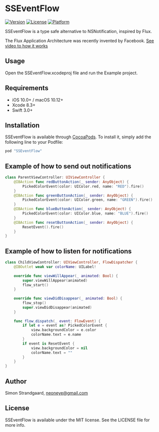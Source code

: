 # SSEventFlow

[![Version](https://img.shields.io/cocoapods/v/SSEventFlow.svg?style=flat)](http://cocoapods.org/pods/SSEventFlow)
[![License](https://img.shields.io/cocoapods/l/SSEventFlow.svg?style=flat)](http://cocoapods.org/pods/SSEventFlow)
[![Platform](https://img.shields.io/cocoapods/p/SSEventFlow.svg?style=flat)](http://cocoapods.org/pods/SSEventFlow)

SSEventFlow is a type safe alternative to NSNotification, inspired by Flux.

The Flux Application Architecture was recently invented by Facebook.
[See video to how it works](https://facebook.github.io/flux/docs/in-depth-overview.html#content)


## Usage

Open the SSEventFlow.xcodeproj file and run the Example project.


## Requirements

- iOS 10.0+ / macOS 10.12+
- Xcode 8.3+
- Swift 3.0+


## Installation

SSEventFlow is available through [CocoaPods](http://cocoapods.org). To install
it, simply add the following line to your Podfile:

```ruby
pod "SSEventFlow"
```


## Example of how to send out notifications

```swift
class ParentViewController: UIViewController {
	@IBAction func redButtonAction(_ sender: AnyObject) {
		PickedColorEvent(color: UIColor.red, name: "RED").fire()
	}
	@IBAction func greenButtonAction(_ sender: AnyObject) {
		PickedColorEvent(color: UIColor.green, name: "GREEN").fire()
	}
	@IBAction func blueButtonAction(_ sender: AnyObject) {
		PickedColorEvent(color: UIColor.blue, name: "BLUE").fire()
	}
	@IBAction func resetButtonAction(_ sender: AnyObject) {
		ResetEvent().fire()
	}
}
```


## Example of how to listen for notifications

```swift
class ChildViewController: UIViewController, FlowDispatcher {
	@IBOutlet weak var colorName: UILabel!
	
	override func viewWillAppear(_ animated: Bool) {
		super.viewWillAppear(animated)
		flow_start()
	}
	
	override func viewDidDisappear(_ animated: Bool) {
		flow_stop()
		super.viewDidDisappear(animated)
	}
	
	func flow_dispatch(_ event: FlowEvent) {
		if let e = event as? PickedColorEvent {
			view.backgroundColor = e.color
			colorName.text = e.name
		}
		if event is ResetEvent {
			view.backgroundColor = nil
			colorName.text = ""
		}
	}
}
```


## Author

Simon Strandgaard, neoneye@gmail.com


## License

SSEventFlow is available under the MIT license. See the LICENSE file for more info.
